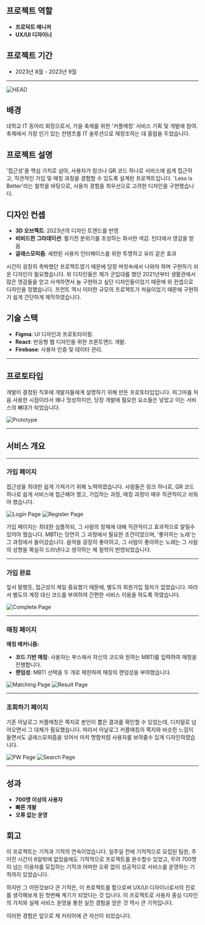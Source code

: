 ## 프로젝트 역할

- **프로덕트 매니저**
- **UX/UI 디자이너**

## 프로젝트 기간

- 2023년 8월 - 2023년 9월

---

![HEAD](/img/comatching_1.0/1.0.png)

## 배경

대학교 IT 동아리 회장으로서, 가을 축제를 위한 '커플매칭' 서비스 기획 및 개발에 참여. 축제에서 가장 인기 있는 컨텐츠를 IT 솔루션으로 재창조하는 데 중점을 두었습니다.

## 프로젝트 설명

'접근성'을 핵심 가치로 삼아, 사용자가 링크나 QR 코드 하나로 서비스에 쉽게 접근하고, 직관적인 가입 및 매칭 과정을 경험할 수 있도록 설계된 프로젝트입니다. 'Less is Better'라는 철학을 바탕으로, 사용자 경험을 최우선으로 고려한 디자인을 구현했습니다.

## 디자인 컨셉

- **3D 오브젝트**: 2023년의 디자인 트렌드를 반영
- **비비드한 그라데이션**: 활기찬 분위기를 조성하는 화사한 색감. 틴더에서 영감을 받음
- **글래스모피즘**: 세련된 사용자 인터페이스를 위한 투명하고 유리 같은 효과

시간이 굉장히 촉박했던 프로젝트였기 때문에 당장 머릿속에서 나와야 하며 구현하기 쉬운 디자인이 필요했습니다. 위 디자인들은 제가 군입대를 했던 2021년부터 생활관에서 많은 영감들을 얻고 사색하면서 늘 구현하고 싶던 디자인들이었기 때문에 위 컨셉으로 디자인을 정했습니다. 프런트 역시 이러한 규모의 프로젝트가 처음이었기 때문에 구현하기 쉽게 간단하게 제작하였습니다.

## 기술 스택

- **Figma**: UI 디자인과 프로토타이핑.
- **React**: 반응형 웹 디자인을 위한 프론트엔드 개발.
- **Firebase**: 사용자 인증 및 데이터 관리.

---

## 프로토타입

개발이 결정된 직후에 개발자들에게 설명하기 위해 만든 프로토타입입니다.
피그마를 처음 사용한 시점이라서 꽤나 엉성하지만, 당장 개발에 필요한 요소들은 넣었고 이는 서비스의 뼈대가 되었습니다.

![Prototype](/img/comatching_1.0/Prototype.png)

---

## 서비스 개요

---

### 가입 페이지

접근성을 최대한 쉽게 가져가기 위해 노력하였습니다. 사람들은 링크 하나로, QR 코드 하나로 쉽게 서비스에 접근해야 했고, 가입하는 과정, 매칭 과정이 매우 직관적이고 쉬워야 했습니다.

![Login Page](/img/comatching_1.0/login_page_1_0.png)
![Register Page](/img/comatching_1.0/main_page_수정후.png)

가입 페이지는 최대한 심플하되, 그 사람의 정체에 대해 직관적이고 효과적으로 알릴수 있어야 했습니다.
MBTI는 당연히 그 과정에서 필요한 조건이었으며, '좋아하는 노래'는 그 과정에서 들어갔습니다.
음악을 굉장히 좋아하고, 그 사람이 좋아하는 노래는 그 사람의 성향을 확실히 드러낸다고 생각하는 제 철학이 반영되었습니다.

---

### 가입 완료

앞서 말했듯, 접근성이 제일 중요했기 때문에, 별도의 회원가입 절차가 없었습니다. 따라서 별도의 계정 대신 코드를 부여하여 간편한 서비스 이용을 하도록 하였습니다.

![Complete Page](/img/comatching_1.0/_complete_screen1_0.png)

---

### 매칭 페이지

**매칭 메커니즘:**

- **코드 기반 매칭**: 사용자는 부스에서 자신의 코드와 원하는 MBTI를 입력하여 매칭을 진행합니다.
- **랜덤성**: MBTI 선택을 두 개로 제한하여 매칭의 랜덤성을 부여했습니다.

![Matching Page](/img/comatching_1.0/random_screen_iPad_locked.png)
![Result Page](/img/comatching_1.0/random_screen_iPad_unlocked.png)

---

### 조회하기 페이지

기존 아날로그 커플매칭은 쪽지로 본인이 뽑은 결과를 확인할 수 있었는데, 디지털로 넘어오면서 그 대체가 필요했습니다.
따라서 아날로그 커플매칭의 쪽지와 비슷한 느낌이 들면서도 글래스모피즘을 섞어서 마치 명함처럼 사용자를 보여줄수 있게 디자인하였습니다.

![PW Page](/img/comatching_1.0/result_screen_locked.png)
![Search Page](/img/comatching_1.0/result_screen_unlocked.png)

---

## 성과

- **700명 이상의 사용자**
- **빠른 개발**
- **오류 없는 운영**

## 회고

이 프로젝트는 기적과 기적의 연속이었습니다. 일주일 전에 기적적으로 모집된 팀원, 주어진 시간이 6일밖에 없었음에도 기적적으로 프로젝트를 완수할수 있었고, 무려 700명이 넘는 이용자를 모집하는 기적과 어떠한 오류 없이 성공적으로 서비스를 운영하는 기적까지 있었습니다.

하지만 그 어떤것보다 큰 기적은, 이 프로젝트를 함으로써 UX/UI 디자이너로서의 진로를 생각해보게 된 첫번째 계기가 되었다는 것 입니다. 이 프로젝트로 사용자 중심 디자인의 가치와 실제 서비스 운영을 통한 실전 경험을 얻은 것 역시 큰 기적입니다.

이러한 경험은 앞으로 제 커리어에 큰 자산이 되었습니다.
